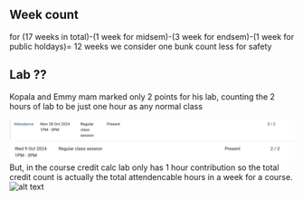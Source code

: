 ## Week count
for 
(17 weeks in total)-(1 week for midsem)-(3 week for endsem)-(1 week for public holdays)= 12 weeks
we consider one bunk count less for safety
## Lab ??
Kopala and Emmy mam marked only 2 points for his lab, counting the 2 hours of lab to be just one hour as any normal class 

![alt text](image.png)
![alt text](image-1.png)
But, in the course credit calc lab only has 1 hour contribution so the total credit count is actually the total attendencable hours in a week for a course. 
![alt text](C:\Users\noelm\Documents\GitHub\Bunkialo\src\assets\i3.jpg)